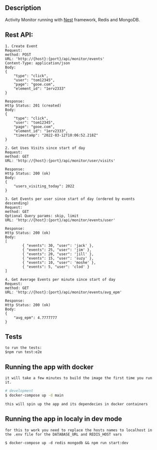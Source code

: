 
## Description
Activity Monitor running with [Nest](https://github.com/nestjs/nest) framework, Redis and MongoDB.


## Rest API: 

```
1. Create Event 
Request:
method: POST
URL: 'http://{host}:{port}/api/monitor/events' 
Content-Type: application/json
Body: 
{
    "type": "click",
    "user": "tom12345",
    "page": "gooe.com",
    "element_id": "1erv2333"
}

Response:
Http Status: 201 (created)
Body:
{
    "type": "click",
    "user": "tom12345",
    "page": "gooe.com",
    "element_id": "1erv2333",
    "timestamp": "2022-03-12T10:06:52.218Z"
}
```
```
2. Get Uses Visits since start of day
Request:
method: GET
URL: 'http://{host}:{port}/api/monitor/user/visits' 

Response:
Http Status: 200 (ok)
Body:
{
    "users_visiting_today": 2022
}
```
```
3. Get Events per user since start of day (ordered by events descending)
Request:
method: GET
Optional Query params: skip, limit
URL: 'http://{host}:{port}/api/monitor/events/user' 

Response:
Http Status: 200 (ok)
Body:
[
        { "events": 30, "user": 'jack' },
        { "events": 25, "user": 'jim' },
        { "events": 20, "user": 'jill' },
        { "events": 15, "user": 'suzy' },
        { "events": 10, "user": 'moshe' },
        { "events": 5, "user": 'clod' }
]
```
```
4. Get Average Events per minute since start of day
Request:
method: GET
URL: 'http://{host}:{port}/api/monitor/events/avg_epm' 

Response:
Http Status: 200 (ok)
Body:
{
    "avg_epm": 4.7777777
}
```

## Tests
```
to run the tests:
$npm run test:e2e
```

## Running the app with docker
    it will take a few minutes to build the image the first time you run it.
```bash
# development
$ docker-compose up -d main 
```
    this will spin up the app and its dependecies in docker containers
## Running the app in localy in dev mode 
    for this to work you need to replace the hosts names to localhost in the .env file for the DATABASE_URL and REDIS_HOST vars


```
$ docker-compose up -d redis mongodb && npm run start:dev
```